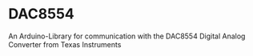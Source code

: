 # DAC8554
An Arduino-Library for communication with the DAC8554 Digital Analog Converter from Texas Instruments

